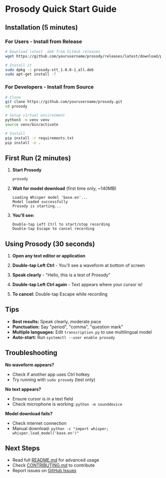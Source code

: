 # Prosody Quick Start Guide

## Installation (5 minutes)

### For Users - Install from Release

```bash
# Download latest .deb from GitHub releases
wget https://github.com/yourusername/prosody/releases/latest/download/prosody-stt_1.0.0-1_all.deb

# Install it
sudo dpkg -i prosody-stt_1.0.0-1_all.deb
sudo apt-get install -f
```

### For Developers - Install from Source

```bash
# Clone
git clone https://github.com/yourusername/prosody.git
cd prosody

# Setup virtual environment
python3 -m venv venv
source venv/bin/activate

# Install
pip install -r requirements.txt
pip install -e .
```

## First Run (2 minutes)

1. **Start Prosody**
   ```bash
   prosody
   ```
   
2. **Wait for model download** (first time only, ~140MB)
   ```
   Loading Whisper model 'base.en'...
   Model loaded successfully
   Prosody is starting...
   ```

3. **You'll see:**
   ```
   Double-tap Left Ctrl to start/stop recording
   Double-tap Escape to cancel recording
   ```

## Using Prosody (30 seconds)

1. **Open any text editor or application**

2. **Double-tap Left Ctrl** - You'll see a waveform at bottom of screen

3. **Speak clearly** - "Hello, this is a test of Prosody"

4. **Double-tap Left Ctrl again** - Text appears where your cursor is!

5. **To cancel:** Double-tap Escape while recording

## Tips

- **Best results:** Speak clearly, moderate pace
- **Punctuation:** Say "period", "comma", "question mark"
- **Multiple languages:** Edit `transcription.py` to use multilingual model
- **Auto-start:** Run `systemctl --user enable prosody`

## Troubleshooting

**No waveform appears?**
- Check if another app uses Ctrl hotkey
- Try running with `sudo prosody` (test only)

**No text appears?**
- Ensure cursor is in a text field
- Check microphone is working: `python -m sounddevice`

**Model download fails?**
- Check internet connection
- Manual download: `python -c "import whisper; whisper.load_model('base.en')"`

## Next Steps

- Read full [README.md](README.md) for advanced usage
- Check [CONTRIBUTING.md](CONTRIBUTING.md) to contribute
- Report issues on [GitHub Issues](https://github.com/yourusername/prosody/issues)